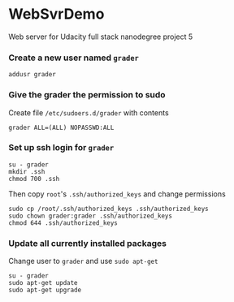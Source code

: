 # WebSvrDemo
Web server for Udacity full stack nanodegree project 5

### Create a new user named `grader`

    addusr grader
    
### Give the grader the permission to sudo

Create file `/etc/sudoers.d/grader` with contents

    grader ALL=(ALL) NOPASSWD:ALL
    
### Set up ssh login for `grader`

    su - grader
    mkdir .ssh
    chmod 700 .ssh
    
Then copy `root`'s `.ssh/authorized_keys` and change permissions

    sudo cp /root/.ssh/authorized_keys .ssh/authorized_keys
    sudo chown grader:grader .ssh/authorized_keys 
    chmod 644 .ssh/authorized_keys

### Update all currently installed packages

Change user to `grader` and use `sudo apt-get`

    su - grader
    sudo apt-get update
    sudo apt-get upgrade
    
    

